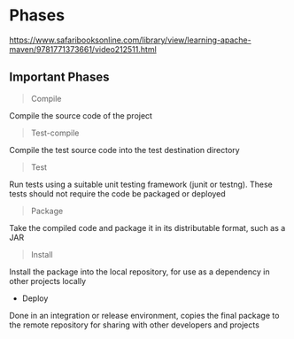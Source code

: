 # Phases

https://www.safaribooksonline.com/library/view/learning-apache-maven/9781771373661/video212511.html

## Important Phases

> Compile

Compile the source code of the project

> Test-compile

Compile the test source code into the test destination directory

> Test

Run tests using a suitable unit testing framework (junit or testng). 
These tests should not require the code be packaged or deployed

> Package

Take the compiled code and package it in its distributable format, such as a JAR

> Install

Install the package into the local repository, for use as a dependency in other projects locally

- Deploy

Done in an integration or release environment, copies the final package to the remote repository for sharing with other
developers and projects
